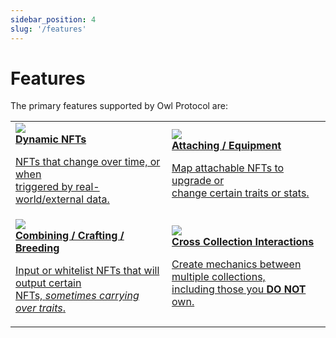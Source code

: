 ```yaml
---
sidebar_position: 4
slug: '/features'
---
```


# Features

The primary features supported by Owl Protocol are:

<table className="table-grid-2-col">
<tbody>
<tr>
<td>
    <a href="/contracts/features/dynamic_nfts">
        <div className="cell-bg">
            <img src="/img/feature-dnft-v3.png"/>
            <br/>
            <strong>Dynamic NFTs</strong>
            <p>NFTs that change over time, or when <br/>triggered by real-world/external data.</p>
        </div>
    </a>
</td>
<td>
    <a href="/contracts/features/attaching">
        <div className="cell-bg">
            <img src="/img/feature-equipment-v3.png"/>
            <br/>
            <strong>Attaching / Equipment</strong>
            <p>Map attachable NFTs to upgrade or<br/>change certain traits or stats.</p>
        </div>
    </a>
</td>
</tr>
<tr>
<td>
    <a href="/contracts/features/crafting">
        <div className="cell-bg">
            <img src="/img/feature-combining-v3.png"/>
            <br/>
            <strong>Combining / Crafting / Breeding</strong>
            <p>Input or whitelist NFTs that will output certain<br/>NFTs, <i>sometimes carrying over traits</i>.</p>
        </div>
    </a>
</td>
<td>
    <a href="/contracts/features/crosschain">
        <div className="cell-bg">
            <img src="/img/feature-crosschain-v3.png"/>
            <br/>
            <strong>Cross Collection Interactions</strong>
            <p>Create mechanics between multiple collections,<br/>including those you <strong>DO NOT</strong> own.</p>
        </div>
    </a>
</td>
</tr>
</tbody>
</table>
